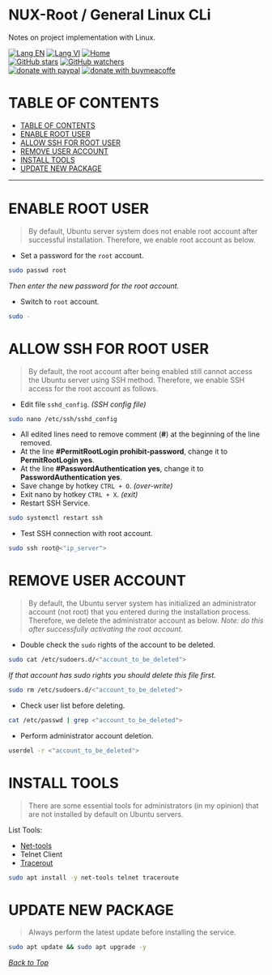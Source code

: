 # NUX-Root / General Linux CLi
Notes on project implementation with Linux.

[![Lang EN](https://img.shields.io/badge/lang-en-green)](Gen-Nux-CLi.md)
[![Lang VI](https://img.shields.io/badge/lang-vi-yellow)](Gen-Nux-CLi.vi.md)
[![Home](https://img.shields.io/badge/Main-blue)](../README.md)<br/>
[![GitHub stars](https://img.shields.io/github/stars/quachdoduy/NUX-Root?logo=GitHub&style=flat&color=red)](https://github.com/quachdoduy/NUX-Root/stargazers)
[![GitHub watchers](https://img.shields.io/github/watchers/quachdoduy/NUX-Root?logo=GitHub&style=flat&color=blue)](https://github.com/quachdoduy/NUX-Root/watchers)<br/>
[![donate with paypal](https://img.shields.io/badge/Like_it%3F-Donate!-green?logo=githubsponsors&logoColor=orange&style=flat)](https://paypal.me/quachdoduy)
[![donate with buymeacoffe](https://img.shields.io/badge/Like_it%3F-Donate!-blue?logo=githubsponsors&logoColor=orange&style=flat)](https://buymeacoffee.com/quachdoduy)

# TABLE OF CONTENTS
- [TABLE OF CONTENTS](#table-of-contents)
- [ENABLE ROOT USER](#enable-root-user)
- [ALLOW SSH FOR ROOT USER](#allow-ssh-for-root-user)
- [REMOVE USER ACCOUNT](#remove-user-account)
- [INSTALL TOOLS](#install-tools)
- [UPDATE NEW PACKAGE](#update-new-package)

---

# ENABLE ROOT USER
>By default, Ubuntu server system does not enable root account after successful installation. Therefore, we enable root account as below.

- Set a password for the `root` account.
```bash
sudo passwd root
```
*Then enter the new password for the root account.*
- Switch to `root` account.
```bash
sudo -
```

# ALLOW SSH FOR ROOT USER
>By default, the root account after being enabled still cannot access the Ubuntu server using SSH method. Therefore, we enable SSH access for the root account as follows.

- Edit file `sshd_config`. *(SSH config file)*
```bash
sudo nano /etc/ssh/sshd_config
```
- All edited lines need to remove comment (**#**) at the beginning of the line removed.
- At the line **#PermitRootLogin prohibit-password**, change it to **PermitRootLogin yes**.
- At the line **#PasswordAuthentication yes**, change it to **PasswordAuthentication yes**.
- Save change by hotkey `CTRL + O`. *(over-write)*
- Exit nano by hotkey `CTRL + X`. *(exit)*
- Restart SSH Service.
```bash
sudo systemctl restart ssh
```

- Test SSH connection with root account.
```bash
sudo ssh root@<"ip_server">
```

# REMOVE USER ACCOUNT
>By default, the Ubuntu server system has initialized an administrator account (not root) that you entered during the installation process. Therefore, we delete the administrator account as below.
*Note: do this after successfully activating the root account.*

- Double check the `sudo` rights of the account to be deleted.
```bash
sudo cat /etc/sudoers.d/<"account_to_be_deleted">
```
*If that account has sudo rights you should delete this file first.*
```bash
sudo rm /etc/sudoers.d/<"account_to_be_deleted">
```

- Check user list before deleting.
```bash
cat /etc/passwd | grep <"account_to_be_deleted">
```
- Perform administrator account deletion.
```bash
userdel -r <"account_to_be_deleted">
```

# INSTALL TOOLS
>There are some essential tools for administrators (in my opinion) that are not installed by default on Ubuntu servers.

List Tools:
- [Net-tools](https://sourceforge.net/projects/net-tools/)
- Telnet Client
- [Tracerout](https://sourceforge.net/projects/traceroute/)
```bash
sudo apt install -y net-tools telnet traceroute
```

# UPDATE NEW PACKAGE
>Always perform the latest update before installing the service.
```bash
sudo apt update && sudo apt upgrade -y
```

*[Back to Top](#nux-root--general-linux-cli)*